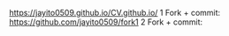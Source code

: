 https://jayito0509.github.io/CV.github.io/
1 Fork + commit: https://github.com/jayito0509/fork1
2 Fork + commit: 
